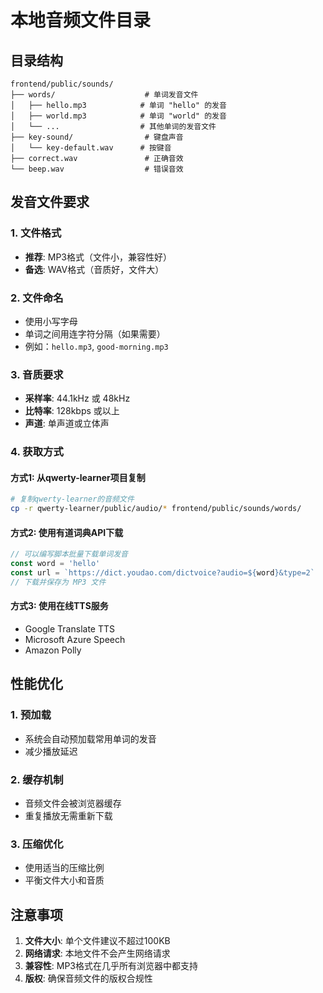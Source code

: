 # 本地音频文件目录

## 目录结构
```
frontend/public/sounds/
├── words/                    # 单词发音文件
│   ├── hello.mp3            # 单词 "hello" 的发音
│   ├── world.mp3            # 单词 "world" 的发音
│   └── ...                  # 其他单词的发音文件
├── key-sound/                # 键盘声音
│   └── key-default.wav      # 按键音
├── correct.wav               # 正确音效
└── beep.wav                  # 错误音效
```

## 发音文件要求

### 1. 文件格式
- **推荐**: MP3格式（文件小，兼容性好）
- **备选**: WAV格式（音质好，文件大）

### 2. 文件命名
- 使用小写字母
- 单词之间用连字符分隔（如果需要）
- 例如：`hello.mp3`, `good-morning.mp3`

### 3. 音质要求
- **采样率**: 44.1kHz 或 48kHz
- **比特率**: 128kbps 或以上
- **声道**: 单声道或立体声

### 4. 获取方式

#### 方式1: 从qwerty-learner项目复制
```bash
# 复制qwerty-learner的音频文件
cp -r qwerty-learner/public/audio/* frontend/public/sounds/words/
```

#### 方式2: 使用有道词典API下载
```javascript
// 可以编写脚本批量下载单词发音
const word = 'hello'
const url = `https://dict.youdao.com/dictvoice?audio=${word}&type=2`
// 下载并保存为 MP3 文件
```

#### 方式3: 使用在线TTS服务
- Google Translate TTS
- Microsoft Azure Speech
- Amazon Polly

## 性能优化

### 1. 预加载
- 系统会自动预加载常用单词的发音
- 减少播放延迟

### 2. 缓存机制
- 音频文件会被浏览器缓存
- 重复播放无需重新下载

### 3. 压缩优化
- 使用适当的压缩比例
- 平衡文件大小和音质

## 注意事项

1. **文件大小**: 单个文件建议不超过100KB
2. **网络请求**: 本地文件不会产生网络请求
3. **兼容性**: MP3格式在几乎所有浏览器中都支持
4. **版权**: 确保音频文件的版权合规性













